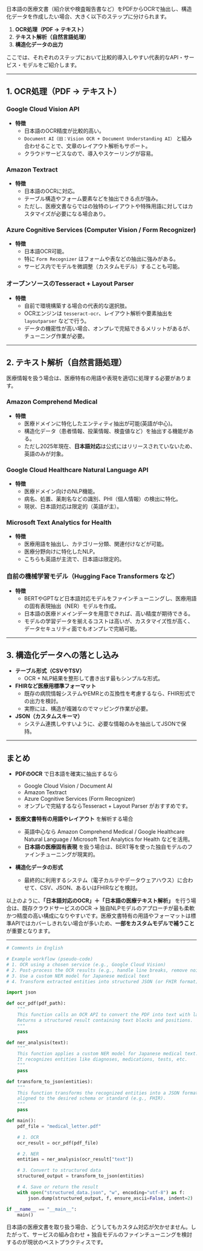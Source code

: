 日本語の医療文書（紹介状や検査報告書など）をPDFからOCRで抽出し、構造化データを作成したい場合、大きく以下のステップに分けられます。

1. **OCR処理（PDF → テキスト）**
2. **テキスト解析（自然言語処理）**
3. **構造化データの出力**

ここでは、それぞれのステップにおいて比較的導入しやすい代表的なAPI・サービス・モデルをご紹介します。

---

## 1. OCR処理（PDF → テキスト）

### Google Cloud Vision API
- **特徴**
  - 日本語のOCR精度が比較的高い。
  - `Document AI（旧：Vision OCR + Document Understanding AI）` と組み合わせることで、文章のレイアウト解析もサポート。
  - クラウドサービスなので、導入やスケーリングが容易。

### Amazon Textract
- **特徴**
  - 日本語のOCRに対応。
  - テーブル構造やフォーム要素などを抽出できる点が強み。
  - ただし、医療文書ならではの独特のレイアウトや特殊用語に対してはカスタマイズが必要になる場合あり。

### Azure Cognitive Services (Computer Vision / Form Recognizer)
- **特徴**
  - 日本語OCR可能。
  - 特に `Form Recognizer` はフォームや表などの抽出に強みがある。
  - サービス内でモデルを微調整（カスタムモデル）することも可能。

### オープンソースのTesseract + Layout Parser
- **特徴**
  - 自前で環境構築する場合の代表的な選択肢。
  - OCRエンジンは `tesseract-ocr`、レイアウト解析や要素抽出を `layoutparser` などで行う。
  - データの機密性が高い場合、オンプレで完結できるメリットがあるが、チューニング作業が必要。

---

## 2. テキスト解析（自然言語処理）

医療情報を扱う場合は、医療特有の用語や表現を適切に処理する必要があります。

### Amazon Comprehend Medical
- **特徴**
  - 医療ドメインに特化したエンティティ抽出が可能(英語が中心)。
  - 構造化データ（患者情報、投薬情報、検査値など）を抽出する機能がある。
  - ただし2025年現在、**日本語対応**は公式にはリリースされていないため、英語のみが対象。

### Google Cloud Healthcare Natural Language API
- **特徴**
  - 医療ドメイン向けのNLP機能。
  - 病名、処置、薬剤名などの識別、PHI（個人情報）の検出に特化。
  - 現状、日本語対応は限定的（英語が主）。

### Microsoft Text Analytics for Health
- **特徴**
  - 医療用語を抽出し、カテゴリー分類、関連付けなどが可能。
  - 医療分野向けに特化したNLP。
  - こちらも英語が主流で、日本語は限定的。

### 自前の機械学習モデル（Hugging Face Transformers など）
- **特徴**
  - BERTやGPTなど日本語対応モデルをファインチューニングし、医療用語の固有表現抽出（NER）モデルを作成。
  - 日本語の医療ドメインデータを用意できれば、高い精度が期待できる。
  - モデルの学習データを揃えるコストは高いが、カスタマイズ性が高く、データセキュリティ面でもオンプレで完結可能。

---

## 3. 構造化データへの落とし込み

- **テーブル形式（CSVやTSV）**
  - OCR + NLP結果を整形して書き出す最もシンプルな形式。
- **FHIRなど医療用標準フォーマット**
  - 既存の病院情報システムやEMRとの互換性を考慮するなら、FHIR形式での出力を検討。
  - 実際には、構造が複雑なのでマッピング作業が必要。
- **JSON（カスタムスキーマ）**
  - システム連携しやすいように、必要な情報のみを抽出してJSONで保持。

---

## まとめ

- **PDFのOCR** で日本語を確実に抽出するなら
  - Google Cloud Vision / Document AI
  - Amazon Textract
  - Azure Cognitive Services (Form Recognizer)
  - オンプレで完結するならTesseract + Layout Parser
  がおすすめです。

- **医療文書特有の用語やレイアウト** を解析する場合
  - 英語中心なら Amazon Comprehend Medical / Google Healthcare Natural Language / Microsoft Text Analytics for Health などを活用。
  - **日本語の医療固有表現** を扱う場合は、BERT等を使った独自モデルのファインチューニングが現実的。

- **構造化データの形式**
  - 最終的に利用するシステム（電子カルテやデータウェアハウス）に合わせて、CSV、JSON、あるいはFHIRなどを検討。

以上のように、**「日本語対応のOCR」＋「日本語の医療テキスト解析」** を行う場合は、既存クラウドサービスのOCR → 独自NLPモデルのアプローチが最も柔軟かつ精度の高い構成になりやすいです。医療文書特有の用語やフォーマットは標準APIではカバーしきれない場合が多いため、**一部をカスタムモデルで補うこと**が重要となります。

---

```python
# Comments in English

# Example workflow (pseudo-code)
# 1. OCR using a chosen service (e.g., Google Cloud Vision)
# 2. Post-process the OCR results (e.g., handle line breaks, remove noise)
# 3. Use a custom NER model for Japanese medical text
# 4. Transform extracted entities into structured JSON (or FHIR format)

import json

def ocr_pdf(pdf_path):
    """
    This function calls an OCR API to convert the PDF into text with layout information.
    Returns a structured result containing text blocks and positions.
    """
    pass

def ner_analysis(text):
    """
    This function applies a custom NER model for Japanese medical text.
    It recognizes entities like diagnoses, medications, tests, etc.
    """
    pass

def transform_to_json(entities):
    """
    This function transforms the recognized entities into a JSON format
    aligned to the desired schema or standard (e.g., FHIR).
    """
    pass

def main():
    pdf_file = "medical_letter.pdf"

    # 1. OCR
    ocr_result = ocr_pdf(pdf_file)

    # 2. NER
    entities = ner_analysis(ocr_result["text"])

    # 3. Convert to structured data
    structured_output = transform_to_json(entities)

    # 4. Save or return the result
    with open("structured_data.json", "w", encoding="utf-8") as f:
        json.dump(structured_output, f, ensure_ascii=False, indent=2)

if __name__ == "__main__":
    main()
```

日本語の医療文書を取り扱う場合、どうしてもカスタム対応が欠かせません。したがって、サービスの組み合わせ + 独自モデルのファインチューニングを検討するのが現状のベストプラクティスです。
